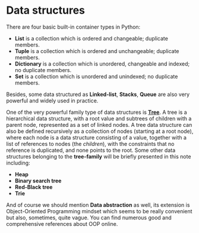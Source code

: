 # Data structures

There are four basic built-in container types in Python:
* **List** is a collection which is ordered and changeable; duplicate members.
* **Tuple** is a collection which is ordered and unchangeable; duplicate members.
* **Dictionary** is a collection which is unordered, changeable and indexed; no duplicate members.
* **Set** is a collection which is unordered and unindexed; no duplicate members.

Besides, some data structured as **Linked-list**, **Stacks**, **Queue** are also very powerful and widely used in practice. 

One of the very powerful family type of data structures is [**Tree**](https://en.wikipedia.org/wiki/Tree_\(data_structure\)). A tree is a hierarchical data structure, with a root value and subtrees of children with a parent node, represented as a set of linked nodes. A tree data structure can also be defined recursively as a collection of nodes (starting at a root node), where each node is a data structure consisting of a value, together with a list of references to nodes (the _children_), with the constraints that no reference is duplicated, and none points to the root. Some other data structures belonging to the **tree-family** will be briefly presented in this note including:
* **Heap**
* **Binary search tree**
* **Red-Black tree**
* **Trie**

And of course we should mention **Data abstraction** as well, its extension is Object-Oriented Programming mindset which seems to be really convenient but also, sometimes, quite vague. You can find numerous good and comprehensive references about OOP online.



